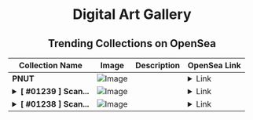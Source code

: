<div align="center">

# Digital Art Gallery

## Trending Collections on OpenSea

| Collection Name                       | Image                                                                                     | Description                       | OpenSea Link                                                                                          |
|---------------------------------------|-------------------------------------------------------------------------------------------|-----------------------------------|--------------------------------------------------------------------------------------------------------|
| **PNUT** | ![Image](https://i.seadn.io/s/raw/files/51c1d8b7a761155ca5fd46c0d5b3d748.gif?w=500&auto=format?w=200&auto=format) |  | <details><summary>Link</summary>[PNUT](https://opensea.io/collection/pnut-15)</details> |
| **<details><summary>[ #01239 ] Scan...</summary>[ #01239 ] Scan QR to claim rewards</details>** | ![Image](https://i.seadn.io/s/raw/files/d67e063ae03118c147cd183d24cf008a.gif?w=500&auto=format?w=200&auto=format) |  | <details><summary>Link</summary>[[ #01239 ] Scan QR to claim rewards](https://opensea.io/collection/01239-scan-qr-to-claim-rewards)</details> |
| **<details><summary>[ #01238 ] Scan...</summary>[ #01238 ] Scan QR to claim rewards</details>** | ![Image](https://i.seadn.io/s/raw/files/4324a3f36c168796d24e76c4313ce2a7.gif?w=500&auto=format?w=200&auto=format) |  | <details><summary>Link</summary>[[ #01238 ] Scan QR to claim rewards](https://opensea.io/collection/01238-scan-qr-to-claim-rewards)</details> |

</div>